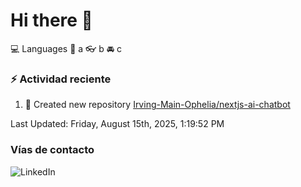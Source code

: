 # Hi there 👋

:computer: Languages
:pencil: a
:eyeglasses: b
:oncoming_automobile: c

### :zap: Actividad reciente
<!--RECENT_ACTIVITY:start-->
1. 📔 Created new repository [Irving-Main-Ophelia/nextjs-ai-chatbot](https://github.com/Irving-Main-Ophelia/nextjs-ai-chatbot)<br>
<!--RECENT_ACTIVITY:end-->
<!--RECENT_ACTIVITY:last_update-->
Last Updated: Friday, August 15th, 2025, 1:19:52 PM
<!--RECENT_ACTIVITY:last_update_end-->

### Vías de contacto

![LinkedIn](https://www.linkedin.com/in/irving-hernández-226846205/)
